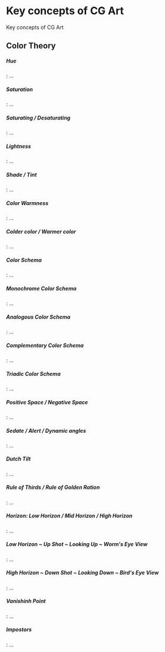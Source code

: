 # Key concepts of CG Art

Key concepts of CG Art

<!-- [:arrow_down: Tags legend](#tags-legend) at the end of the page. -->

<!-- - []() by []() ( _:movie_camera:_ ) -->

## Color Theory

##### Hue
: ...

##### Saturation
: ...

##### Saturating / Desaturating
: ...

##### Lightness
: ...

##### Shade / Tint
: ...

##### Color Warmness
: ...

##### Colder color / Warmer color
: ...

##### Color Schema
: ...

##### Monochrome Color Schema
: ...

##### Analogous Color Schema
: ...

##### Complementary Color Schema
: ...

##### Triadic Color Schema
: ...

##### Positive Space / Negative Space
: ...

##### Sedate / Alert / Dynamic angles
: ...

##### Dutch Tilt
: ...

##### Rule of Thirds / Rule of Golden Ration
: ...

##### Horizon: Low Horizon / Mid Horizon / High Horizon
: ...

##### Low Horizon ~ Up Shot ~ Looking Up ~ Worm's Eye View
: ...

##### High Horizon ~ Down Shot ~ Looking Down ~ Bird's Eye View
: ...

##### Vanishinh Point
: ...

##### Impostors
: ...
